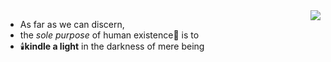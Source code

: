 <img src="https://encrypted-tbn0.gstatic.com/images?q=tbn:ANd9GcR52agor1Pg5mWF_--uI5JCq8isS_SpBHSPRQ&usqp=CAU" align="right"/>

- As far as we can discern,
- the *sole purpose* of human existence🧑 is to
- 🕯️**kindle a light** in the darkness of mere being
